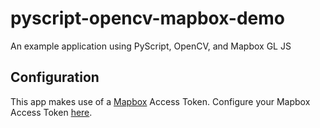 # pyscript-opencv-mapbox-demo
An example application using PyScript, OpenCV, and Mapbox GL JS

## Configuration
This app makes use of a [Mapbox](https://www.mapbox.com/) Access Token. Configure your Mapbox Access Token [here](https://github.com/sparkgeo/pyscript-opencv-mapbox-demo/blob/main/index.js#L2).
